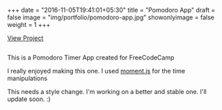 +++
date = "2016-11-05T19:41:01+05:30"
title = "Pomodoro App"
draft = false
image = "img/portfolio/pomodoro-app.jpg"
showonlyimage = false
weight = 1
+++


<a href="http://pomodoro-app.surge.sh/" target="_blank">View Project</a>
<div class="col-lg-7">
<img class ="img-responsive" src="../../img/portfolio/pomodoro-app.jpg" alt="" />
</div>
<div class="col-lg-5">
<p>This is a Pomodoro Timer App created for FreeCodeCamp</p>
<p>I really enjoyed making this one. I used <a href="https://momentjs.com/" target="_blank" >moment.js</a> for the time manipulations</p>
<p>This needs a style change. I'm working on a better and stable one. I'll update soon. :)</p>
</div>